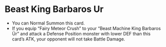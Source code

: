 # Beast King Barbaros Ur

*   You can Normal Summon this card.
*   If you equip “Fairy Meteor Crush” to your “Beast Machine King Barbaros Ür” and attack a Defense Position monster with lower DEF than this card’s ATK, your opponent will not take Battle Damage.
